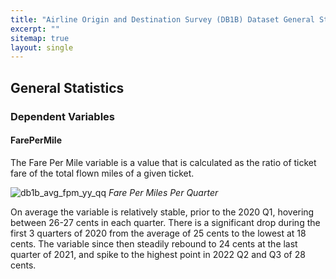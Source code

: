 ```yaml
---
title: "Airline Origin and Destination Survey (DB1B) Dataset General Statistics"
excerpt: ""
sitemap: true
layout: single
---
```


## General Statistics
### Dependent Variables
#### FarePerMile
The Fare Per Mile variable is a value that is calculated as the ratio of ticket fare of the total flown miles of a given ticket. 

![db1b_avg_fpm_yy_qq](https://user-images.githubusercontent.com/88422737/221441408-279b8f7b-7ed5-473a-9114-efd8617e2b8c.png)
*Fare Per Miles Per Quarter*

On average the variable is relatively stable, prior to the 2020 Q1, hovering between 26-27 cents in each quarter. There is a significant drop during the first 3 quarters of 2020 from the average of 25 cents to the lowest at 18 cents. The variable since then steadily rebound to 24 cents at the last quarter of 2021, and spike to the highest point in 2022 Q2 and Q3 of 28 cents. 
